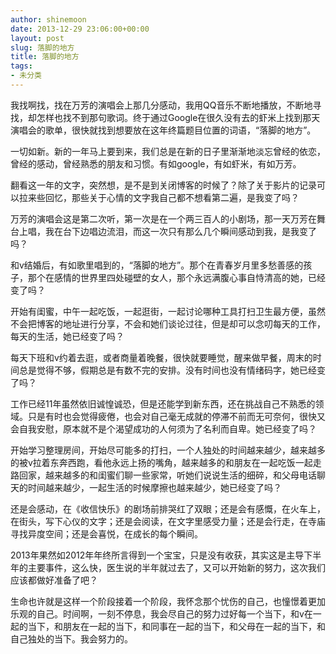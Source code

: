 ```yaml
---
author: shinemoon
date: 2013-12-29 23:06:00+00:00
layout: post
slug: 落脚的地方
title: 落脚的地方
tags:
- 未分类
---
```


我找啊找，找在万芳的演唱会上那几分感动，我用QQ音乐不断地播放，不断地寻找，却怎样也找不到那句歌词。终于通过Google在很久没有去的虾米上找到那天演唱会的歌单，很快就找到想要放在这年终篇题目位置的词语，“落脚的地方”。  
  
一切如新。新的一年马上要到来，我们总是在新的日子里渐渐地淡忘曾经的依恋，曾经的感动，曾经熟悉的朋友和习惯。有如google，有如虾米，有如万芳。  
  
翻看这一年的文字，突然想，是不是到关闭博客的时候了？除了关于影片的记录可以拉来些回忆，那些关于心情的文字我自己都不想看第二遍，是我变了吗？  
  
万芳的演唱会这是第二次听，第一次是在一个两三百人的小剧场，那一天万芳在舞台上唱，我在台下边唱边流泪，而这一次只有那么几个瞬间感动到我，是我变了吗？  
  
和v结婚后，有如歌里唱到的，“落脚的地方”。那个在青春岁月里多愁善感的孩子，那个在感情的世界里四处碰壁的女人，那个永远满腹心事自恃清高的她，已经变了吗？  
  
开始有闺蜜，中午一起吃饭，一起逛街，一起讨论哪种工具打扫卫生最方便，虽然不会把博客的地址进行分享，不会和她们谈论过往，但是却可以念叨每天的工作，每天的生活，她已经变了吗？  
  
每天下班和v约着去逛，或者商量着晚餐，很快就要睡觉，醒来做早餐，周末的时间总是觉得不够，假期总是有数不完的安排。没有时间也没有情绪码字，她已经变了吗？  
  
工作已经11年虽然依旧诚惶诚恐，但是还能学到新东西，还在挑战自己不熟悉的领域。只是有时也会觉得疲倦，也会对自己毫无成就的停滞不前而无可奈何，很快又会自我安慰，原本就不是个渴望成功的人何须为了名利而自卑。她已经变了吗？  
  
开始学习整理房间，开始尽可能多的打扫，一个人独处的时间越来越少，越来越多的被v拉着东奔西跑，看他永远上扬的嘴角，越来越多的和朋友在一起吃饭一起走路回家，越来越多的和闺蜜们聊一些家常，听她们说说生活的细碎，和父母电话聊天的时间越来越少，一起生活的时候摩擦也越来越少，她已经变了吗？  
  
还是会感动，在《收信快乐》的剧场前排哭红了双眼；还是会有感慨，在火车上，在街头，写下心仪的文字；还是会阅读，在文字里感受力量；还是会行走，在寺庙寻找异度空间；还是会喜悦，在成长的每个瞬间。  
  
2013年果然如2012年年终所言得到一个宝宝，只是没有收获，其实这是主导下半年的主要事件，这么快，医生说的半年就过去了，又可以开始新的努力，这次我们应该都做好准备了吧？  
  
生命也许就是这样一个阶段接着一个阶段，我怀念那个忧伤的自己，也憧憬着更加乐观的自己。时间啊，一刻不停息，我会尽自己的努力过好每一个当下，和v在一起的当下，和朋友在一起的当下，和同事在一起的当下，和父母在一起的当下，和自己独处的当下。我会努力的。
